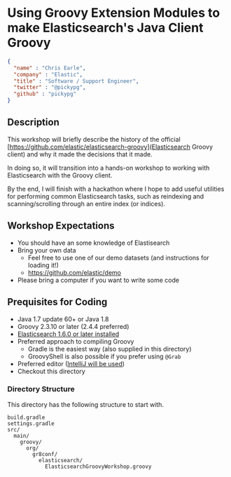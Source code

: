 # Using Groovy Extension Modules to make Elasticsearch's Java Client Groovy

```json
{
  "name" : "Chris Earle",
  "company" : "Elastic",
  "title" : "Software / Support Engineer",
  "twitter" : "@pickypg",
  "github" : "pickypg"
}
```

## Description

This workshop will briefly describe the history of the official
[https://github.com/elastic/elasticsearch-groovy](Elasticsearch Groovy client)
and why it made the decisions that it made.

In doing so, it will transition into a hands-on workshop to working with
Elasticsearch with the Groovy client.

By the end, I will finish with a hackathon where I hope to add useful utilities
for performing common Elasticsearch tasks, such as reindexing and scanning/scrolling
through an entire index (or indices).

## Workshop Expectations

* You should have an some knowledge of Elastisearch
* Bring your own data
     * Feel free to use one of our demo datasets (and instructions for loading it!)
     * https://github.com/elastic/demo
* Please bring a computer if you want to write some code

## Prequisites for Coding

* Java 1.7 update 60+ or Java 1.8
* Groovy 2.3.10 or later (2.4.4 preferred)
* [Elasticsearch 1.6.0 or later installed](https://www.elastic.co/downloads/elasticsearch)
* Preferred approach to compiling Groovy
    * Gradle is the easiest way (also supplied in this directory)
    * GroovyShell is also possible if you prefer using `@Grab`
* Preferred editor ([IntelliJ will be used](https://www.jetbrains.com/idea/))
* Checkout this directory

### Directory Structure

This directory has the following structure to start with.

```
build.gradle
settings.gradle
src/
  main/
    groovy/
      org/
        gr8conf/
          elasticsearch/
            ElasticsearchGroovyWorkshop.groovy
```

